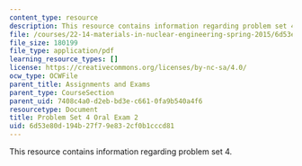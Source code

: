 ```yaml
---
content_type: resource
description: This resource contains information regarding problem set 4.
file: /courses/22-14-materials-in-nuclear-engineering-spring-2015/6d53e80d194b27f79e832cf0b1cccd81_MIT22_14S15_PS4-Oral_2.pdf
file_size: 180199
file_type: application/pdf
learning_resource_types: []
license: https://creativecommons.org/licenses/by-nc-sa/4.0/
ocw_type: OCWFile
parent_title: Assignments and Exams
parent_type: CourseSection
parent_uid: 7408c4a0-d2eb-bd3e-c661-0fa9b540a4f6
resourcetype: Document
title: Problem Set 4 Oral Exam 2
uid: 6d53e80d-194b-27f7-9e83-2cf0b1cccd81
---
```

This resource contains information regarding problem set 4.